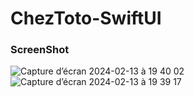 # ChezToto-SwiftUI

### ScreenShot

![Capture d’écran 2024-02-13 à 19 40 02](https://github.com/Hallucinette/ChezToto-SwiftUI/assets/54113911/109183f5-2d46-4575-93d9-3401e9c17185)
![Capture d’écran 2024-02-13 à 19 39 17](https://github.com/Hallucinette/ChezToto-SwiftUI/assets/54113911/84da8afa-4836-444a-b636-c950dc4eeadf)
